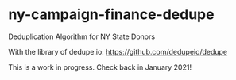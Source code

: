 # ny-campaign-finance-dedupe
Deduplication Algorithm for NY State Donors

With the library of dedupe.io: 
https://github.com/dedupeio/dedupe

This is a work in progress. Check back in January 2021!
